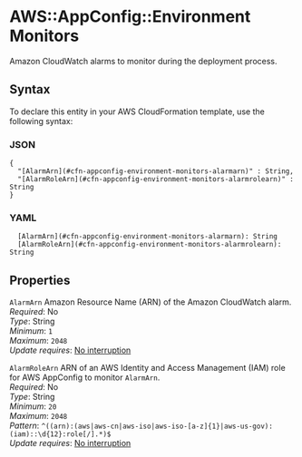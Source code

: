 # AWS::AppConfig::Environment Monitors<a name="aws-properties-appconfig-environment-monitors"></a>

Amazon CloudWatch alarms to monitor during the deployment process\.

## Syntax<a name="aws-properties-appconfig-environment-monitors-syntax"></a>

To declare this entity in your AWS CloudFormation template, use the following syntax:

### JSON<a name="aws-properties-appconfig-environment-monitors-syntax.json"></a>

```
{
  "[AlarmArn](#cfn-appconfig-environment-monitors-alarmarn)" : String,
  "[AlarmRoleArn](#cfn-appconfig-environment-monitors-alarmrolearn)" : String
}
```

### YAML<a name="aws-properties-appconfig-environment-monitors-syntax.yaml"></a>

```
  [AlarmArn](#cfn-appconfig-environment-monitors-alarmarn): String
  [AlarmRoleArn](#cfn-appconfig-environment-monitors-alarmrolearn): String
```

## Properties<a name="aws-properties-appconfig-environment-monitors-properties"></a>

`AlarmArn` <a name="cfn-appconfig-environment-monitors-alarmarn"></a>
Amazon Resource Name \(ARN\) of the Amazon CloudWatch alarm\.  
_Required_: No  
_Type_: String  
_Minimum_: `1`  
_Maximum_: `2048`  
_Update requires_: [No interruption](https://docs.aws.amazon.com/AWSCloudFormation/latest/UserGuide/using-cfn-updating-stacks-update-behaviors.html#update-no-interrupt)

`AlarmRoleArn` <a name="cfn-appconfig-environment-monitors-alarmrolearn"></a>
ARN of an AWS Identity and Access Management \(IAM\) role for AWS AppConfig to monitor `AlarmArn`\.  
_Required_: No  
_Type_: String  
_Minimum_: `20`  
_Maximum_: `2048`  
_Pattern_: `^((arn):(aws|aws-cn|aws-iso|aws-iso-[a-z]{1}|aws-us-gov):(iam)::\d{12}:role[/].*)$`  
_Update requires_: [No interruption](https://docs.aws.amazon.com/AWSCloudFormation/latest/UserGuide/using-cfn-updating-stacks-update-behaviors.html#update-no-interrupt)
